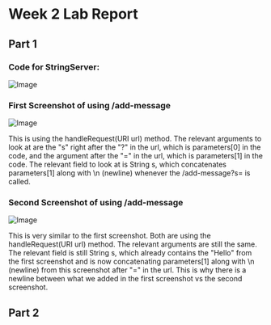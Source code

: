 # Week 2 Lab Report

## Part 1

### Code for StringServer:
![Image](https://media.discordapp.net/attachments/776893122592112663/1069801032303001660/image.png)

### First Screenshot of using /add-message
![Image](https://media.discordapp.net/attachments/776893122592112663/1069802208796880977/image.png)

This is using the handleRequest(URI url) method. The relevant arguments to look at are the "s" right after the "?" in the url, which is parameters[0] in the code, and the argument after the "=" in the url, which is parameters[1] in the code. The relevant field to look at is String s, which concatenates parameters[1] along with \n (newline) whenever the /add-message?s=<string> is called.

### Second Screenshot of using /add-message
![Image](https://media.discordapp.net/attachments/776893122592112663/1069802310433259591/image.png)

This is very similar to the first screenshot. Both are using the handleRequest(URI url) method. The relevant arguments are still the same. The relevant field is still String s, which already contains the "Hello" from the first screenshot and is now concatenating parameters[1] along with \n (newline) from this screenshot after "=" in the url. This is why there is a newline between what we added in the first screenshot vs the second screenshot.


## Part 2

